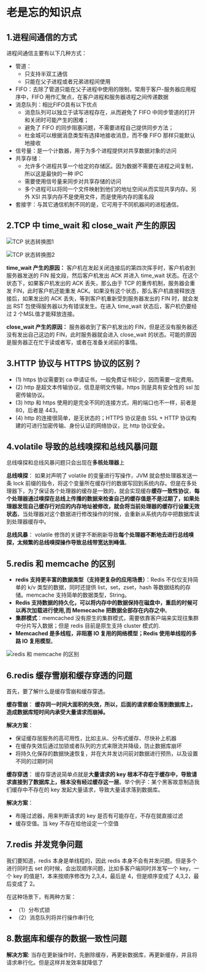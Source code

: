 # 老是忘的知识点

## 1.进程间通信的方式

进程间通信主要有以下几种方式：
* 管道：
	* 只支持半双工通信
	* 只能在父子进程或者兄弟进程间使用
* FIFO：去除了管道只能在父子进程中使用的限制，常用于客户-服务器应用程序中，FIFO 用作汇聚点，在客户进程和服务器进程之间传递数据
* 消息队列：相比FIFO具有以下优点
	* 消息队列可以独立于读写进程存在，从而避免了 FIFO 中同步管道的打开和关闭时可能产生的困难；
	* 避免了 FIFO 的同步阻塞问题，不需要进程自己提供同步方法；
	* 杜金城可以根据消息类型有选择地接收消息，而不像 FIFO 那样只能默认地接收
* 信号量：是一个计数器，用于为多个进程提供对共享数据对象的访问
* 共享存储：
	* 允许多个进程共享一个给定的存储区。因为数据不需要在进程之间复制，所以这是最快的一种 IPC
	* 需要使用信号量来同步对共享存储的访问
	* 多个进程可以将同一个文件映射到他们的地址空间从而实现共享内存。另外 XSI 共享内存不是使用文件，而是使用内存的匿名段
* 套接字：与其它通信机制不同的是，它可用于不同机器间的进程通信。

## 2.TCP 中 time_wait 和 close_wait 产生的原因

![TCP 状态转换图1](https://uploader.shimo.im/f/OLBLXAmPKYeOjD2l.png!thumbnail)

![TCP 状态转换图2](https://uploader.shimo.im/f/QrRaIKELGM84hOb4.png!thumbnail)

**time_wait 产生的原因：**
客户机在发起关闭连接后的第四次挥手时，客户机收到服务器发送的 FIN 报文段，然后客户机发出 ACK 并进入 time_wait 状态。在这个状态下，如果客户机发出的 ACK 丢失，那么由于 TCP 的重传机制，服务器会重发 FIN，此时客户机还能重发 ACK。如果没有这个状态，那么客户机直接释放连接后，如果发出的 ACK 丢失，等到客户机重新受到服务器发出的 FIN 时，就会发出 RST 包使得服务器以为有错误发生。在进入 time_wait 状态后，客户机仍要经过 2 个MSL值才能释放连接。

**close_wait 产生的原因：**
服务器收到了客户机发出的 FIN，但是还没有服务器还没有发出自己这边的 FIN，此时服务器就会进入 close_wait 的状态。可能的原因是服务器正在忙于读或者写，或者在准备关闭前的事情。

## 3.HTTP 协议与 HTTPS 协议的区别？

* (1) https 协议需要到 ca 申请证书，一般免费证书较少，因而需要一定费用。
* (2) http 是超文本传输协议，信息是明文传输，https 则是具有安全性的 ssl 加密传输协议。
* (3) http 和 https 使用的是完全不同的连接方式，用的端口也不一样，前者是 80，后者是 443。
* (4) http 的连接很简单，是无状态的；HTTPS 协议是由 SSL + HTTP 协议构建的可进行加密传输、身份认证的网络协议，比 http 协议安全。

## 4.volatile 导致的总线嗅探和总线风暴问题

总线嗅探和总线风暴问题只会出现在**多核处理器**上

**总线嗅探**：
如果对声明了 volatile 的变量进行写操作，JVM 就会想处理器发送一条 lock 前缀的指令，将这个变量所在缓存行的数据写回到系统内存。但是在多处理器下，为了保证各个处理器的缓存是一致的，就会实现缓存**缓存一致性协议**，**每个处理器通过嗅探在总线上传播的数据来检查自己的缓存值是不是过期了，如果处理器发现自己缓存行对应的内存地址被修改，就会将当前处理器的缓存行设置无效状态**，当处理器对这个数据进行修改操作的时候，会重新从系统内存中把数据库读到处理器缓存中。

**总线风暴**：
volatile 修饰的关键字不断刷新导致**每个处理器不断地去进行总线嗅探，太频繁的总线嗅探操作导致总线带宽达到峰值**。

## 5.redis 和 memcache 的区别

* **redis 支持更丰富的数据类型（支持更复杂的应用场景）**：Redis 不仅仅支持简单的 k/v 类型的数据，同时还提供 list，set，zset，hash 等数据结构的存储。memcache 支持简单的数据类型，String。
* **Redis 支持数据的持久化，可以将内存中的数据保持在磁盘中，重启的时候可以再次加载进行使用,而 Memecache 把数据全部存在内存之中**。
* **集群模式**：memcached 没有原生的集群模式，需要依靠客户端来实现往集群中分片写入数据；但是 redis 目前是原生支持 cluster 模式的.
* **Memcached 是多线程，非阻塞 IO 复用的网络模型；Redis 使用单线程的多路 IO 复用模型**。

![redis 和 memcache 的区别](https://uploader.shimo.im/f/IFu5Xk1tsON0QkK2.jpeg!thumbnail)

## 6.redis 缓存雪崩和缓存穿透的问题

首先，要了解什么是缓存雪崩和缓存穿透。

**缓存雪崩**：
**缓存同一时间大面积的失效，所以，后面的请求都会落到数据库上，造成数据库短时间内承受大量请求而崩掉。**

**解决方案**：
* 保证缓存层服务的高可用性，比如主从、分布式缓存、尽快补上机器
* 在缓存失效后通过加锁或者队列的方式来限流并降级，防止数据库崩坏
* 将持久化保存的数据快速恢复，并在大并发访问前对数据进行预热，以及设置不同的过期时间

**缓存穿透**：
缓存穿透说简单点就是**大量请求的 key 根本不存在于缓存中，导致请求直接到了数据库上，根本没有经过缓存这一层**。举个例子：某个黑客故意制造我们缓存中不存在的 key 发起大量请求，导致大量请求落到数据库。

**解决方案**：
* 布隆过滤器，用来判断请求的 key 是否有可能存在，不存在就直接过滤
* 缓存空值。当 key 不存在给他设定一个空值

## 7.redis 并发竞争问题

我们要知道，redis 本身是单线程的，因此 redis 本身不会有并发问题。但是多个进行同时去 set 的时候，会出现顺序问题，比如多客户端同时并发写一个 key，一个 key 的值是1，本来按顺序修改为 2,3,4，最后是 4，但是顺序变成了 4,3,2，最后变成了 2。

在这种场景下，有两种方案：
* （1）分布式锁
* （2）消息队列将并行操作串行化

## 8.数据库和缓存的数据一致性问题

**解决方案**:
当存在更新操作时，先删除缓存，再更新数据库，再更新缓存，并且将请求串行化。但是这样并发效率就降低了


